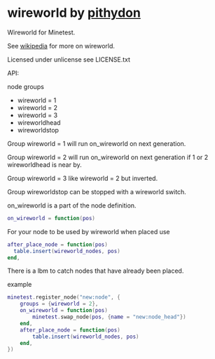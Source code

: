 # wireworld by [pithydon]

Wireworld for Minetest.

See [wikipedia] for more on wireworld.

Licensed under unlicense see LICENSE.txt

API:

node groups

* wireworld = 1
* wireworld = 2
* wireworld = 3
* wireworldhead
* wireworldstop

Group wireworld = 1 will run on_wireworld on next generation.

Group wireworld = 2 will run on_wireworld on next generation if 1 or 2 wireworldhead is near by.

Group wireworld = 3 like wireworld = 2 but inverted.

Group wireworldstop can be stopped with a wireworld switch.

on_wireworld is a part of the node definition.

```lua
on_wireworld = function(pos)
```
For your node to be used by wireworld when placed use

```lua
after_place_node = function(pos)
  table.insert(wireworld_nodes, pos)
end,
```

There is a lbm to catch nodes that have already been placed.

example

```lua
minetest.register_node("new:node", {
	groups = {wireworld = 2},
	on_wireworld = function(pos)
		minetest.swap_node(pos, {name = "new:node_head"})
	end,
	after_place_node = function(pos)
		table.insert(wireworld_nodes, pos)
	end,
})
```

[pithydon]: <https://github.com/pithydon>
[wikipedia]: <https://en.wikipedia.org/wiki/Wireworld>
